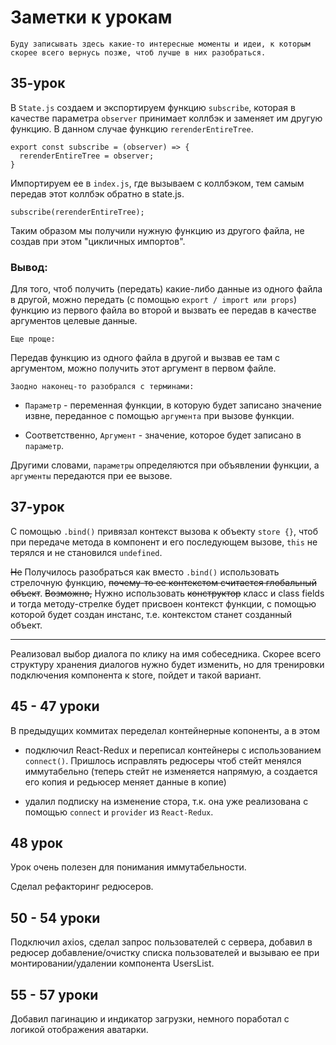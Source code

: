 # Заметки к урокам

`Буду записывать здесь какие-то интересные моменты и идеи, к которым скорее всего вернусь позже, чтоб лучше в них разобраться.`

## 35-урок

В `State.js` создаем и экспортируем функцию `subscribe`, которая в качестве параметра `observer` принимает коллбэк и заменяет им другую функцию. В данном случае функцию `rerenderEntireTree`. 
```
export const subscribe = (observer) => {
  rerenderEntireTree = observer;
}
```
Импортируем ее в `index.js`, где вызываем с коллбэком, тем самым передав этот коллбэк обратно в state.js.
```
subscribe(rerenderEntireTree);
```
Таким образом мы получили нужную функцию из другого файла, не создав при этом "цикличных импортов".

### Вывод:
Для того, чтоб получить (передать) какие-либо данные из одного файла в другой, можно передать (с помощью `export / import или props`) функцию из первого файла во второй и вызвать ее передав в качестве аргументов целевые данные.

`Еще проще:`

Передав функцию из одного файла в другой и вызвав ее там с аргументом, можно получить этот аргумент в первом файле.

`Заодно наконец-то разобрался с терминами:`
 + `Параметр` - переменная функции, в которую будет записано значение извне, переданное с помощью `аргумента` при вызове функции.

 + Соответственно, `Аргумент` - значение, которое будет записано в `параметр`.
 
 Другими словами, `параметры` определяются при объявлении функции, а `аргументы` передаются при ее вызове. 



## 37-урок

С помощью `.bind()` привязал контекст вызова к объекту `store {}`, чтоб при передаче метода в компонент и его последующем вызове, `this` не терялся и не становился `undefined`.


~~Не~~ Получилось разобраться как вместо `.bind()` использовать стрелочную функцию, ~~почему-то ее контекстом считается глобальный объект~~. ~~Возможно,~~ Нужно использовать ~~конструктор~~ класс и class fields и тогда методу-стрелке будет присвоен контекст функции, с помощью которой будет создан инстанс, т.е. контекстом станет созданный объект.

<hr>
Реализовал выбор диалога по клику на имя собеседника. Скорее всего структуру хранения диалогов нужно будет изменить, но для тренировки подключения компонента к store, пойдет и такой вариант.


## 45 - 47 уроки

В предыдущих коммитах переделал контейнерные копоненты, а в этом
+ подключил React-Redux и переписал контейнеры с использованием `connect()`. Пришлось исправлять редюсеры чтоб стейт менялся иммутабельно (теперь стейт не изменяется напрямую, а создается его копия и редьюсер меняет данные в копие)

+ удалил подписку на изменение стора, т.к. она уже реализована с помощью `connect` и `provider` из `React-Redux`.

## 48 урок

Урок очень полезен для понимания иммутабельности.

Сделал рефакторинг редюсеров.

## 50 - 54 уроки

Подключил axios, сделал запрос пользователей с сервера, добавил в редюсер добавление/очистку списка пользователей и вызываю ее при монтировании/удалении компонента UsersList.


## 55 - 57 уроки

Добавил пагинацию и индикатор загрузки, немного поработал с логикой отображения аватарки.
